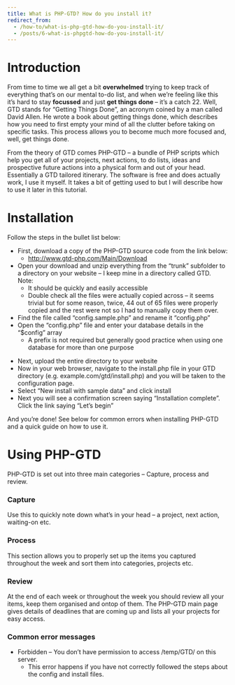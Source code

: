 ```yaml
---
title: What is PHP-GTD? How do you install it?
redirect_from:
  - /how-to/what-is-php-gtd-how-do-you-install-it/
  - /posts/6-what-is-phpgtd-how-do-you-install-it/
---
```


<h1>Introduction</h1>

<p>From time to time we all get a bit <strong>overwhelmed</strong> trying to keep track of everything that&rsquo;s on our mental to-do list, and when we&rsquo;re feeling like this it&rsquo;s hard to stay <strong>focussed</strong> and just <strong>get things done </strong>&ndash; it&rsquo;s a catch 22. Well, GTD stands for &ldquo;Getting Things Done&rdquo;, an acronym coined by a man called David Allen. He wrote a book about getting things done, which describes how you need to first empty your mind of all the clutter before taking on specific tasks. This process allows you to become much more focused and, well, get things done.</p>

<p>From the theory of GTD comes PHP-GTD &ndash; a bundle of PHP scripts which help you get all of your projects, next actions, to do lists, ideas and prospective future actions into a physical form and out of your head. Essentially a GTD tailored itinerary. The software is free and does actually work, I use it myself. It takes a bit of getting used to but I will describe how to use it later in this tutorial.</p>

<h1>Installation</h1>

<p>Follow the steps in the bullet list below:</p>

<ul>
	<li>First, download a copy of the PHP-GTD source code from the link below:
	<ul>
		<li><a href="http://www.gtd-php.com/Main/Download" target="_blank" title="Download PHP-GTD">http://www.gtd-php.com/Main/Download</a></li>
	</ul>
	</li>
	<li>Open your download and unzip everything from the &ldquo;trunk&rdquo; subfolder to a directory on your website &ndash; I keep mine in a directory called GTD. Note:
	<ul>
		<li>It should be quickly and easily accessible</li>
		<li>Double check all the files were actually copied across &ndash; it seems trivial but for some reason, twice, 44 out of 65 files were properly copied and the rest were not so I had to manually copy them over.</li>
	</ul>
	</li>
	<li>Find the file called &ldquo;config.sample.php&rdquo; and rename it &ldquo;config.php&rdquo;</li>
	<li>Open the &ldquo;config.php&rdquo; file and enter your database details in the &ldquo;$config&rdquo; array
	<ul>
		<li>A prefix is not required but generally good practice when using one database for more than one purpose</li>
	</ul>
	</li>
</ul>
<script src="https://gist.github.com/maxmumford/7695115.js"></script>

<ul>
	<li>Next, upload the entire directory to your website</li>
	<li>Now in your web browser, navigate to the install.php file in your GTD directory (e.g. example.com/gtd/install.php) and you will be taken to the configuration page.</li>
	<li>Select &ldquo;New install with sample data&rdquo; and click install</li>
	<li>Next you will see a confirmation screen saying &ldquo;Installation complete&rdquo;. Click the link saying &ldquo;Let&rsquo;s begin&rdquo;</li>
</ul>

<p>And you&rsquo;re done!&nbsp;See below for common errors when installing PHP-GTD and a quick guide on how to use it.</p>

<h1>Using PHP-GTD</h1>

<p>PHP-GTD is set out into three main categories &ndash; Capture, process and review.</p>

<h3>Capture</h3>

<p>Use this to quickly note down what&rsquo;s in your head &ndash; a project, next action, waiting-on etc.</p>

<h3>Process</h3>

<p>This section allows you to properly set up the items you captured throughout the week and sort them into categories, projects etc.</p>

<h3>Review</h3>

<p>At the end of each week or throughout the week you should review all your items, keep them organised and ontop of them. The PHP-GTD main page gives details of deadlines that are coming up and lists all your projects for easy access.</p>

<h3>Common error messages</h3>

<ul>
	<li>Forbidden &ndash; You don&rsquo;t have permission to access /temp/GTD/ on this server.
	<ul>
		<li>This error happens if you have not correctly followed the steps about the config and install files.</li>
	</ul>
	</li>
</ul>
